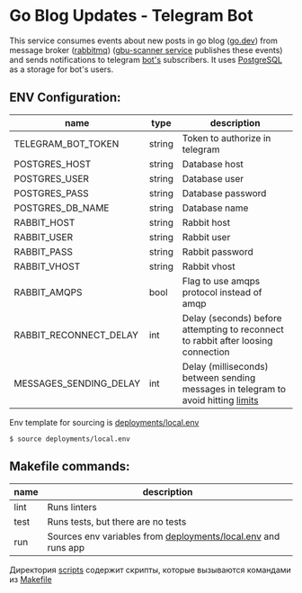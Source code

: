 # Go Blog Updates - Telegram Bot
This service consumes events about new posts in go blog ([go.dev](https://go.dev)) from message broker ([rabbitmq](https://www.rabbitmq.com/)) ([gbu-scanner service](https://github.com/don2quixote/gbu-scanner) publishes these events) and sends notifications to telegram [bot's](https://core.telegram.org/bots/api) subscribers.
It uses [PostgreSQL](https://www.postgresql.org/) as a storage for bot's users.

## ENV Configuration:
| name                   | type   | description                                                                        |
| ---------------------- | ------ | ---------------------------------------------------------------------------------- |
| TELEGRAM_BOT_TOKEN     | string | Token to authorize in telegram                                                     |
| POSTGRES_HOST          | string | Database host                                                                      |
| POSTGRES_USER          | string | Database user                                                                      |
| POSTGRES_PASS          | string | Database password                                                                  |
| POSTGRES_DB_NAME       | string | Database name                                                                      |
| RABBIT_HOST            | string | Rabbit host                                                                        |
| RABBIT_USER            | string | Rabbit user                                                                        |
| RABBIT_PASS            | string | Rabbit password                                                                    |
| RABBIT_VHOST           | string | Rabbit vhost                                                                       |
| RABBIT_AMQPS           | bool   | Flag to use amqps protocol instead of amqp                                         |
| RABBIT_RECONNECT_DELAY | int    | Delay (seconds) before attempting to reconnect to rabbit after loosing connection  |
| MESSAGES_SENDING_DELAY | int    | Delay (milliseconds) between sending messages in telegram to avoid hitting [limits](https://core.telegram.org/bots/faq#broadcasting-to-users)|

Env template for sourcing is [deployments/local.env](deployments/local.env)
```
$ source deployments/local.env
```

## Makefile commands:
| name | description                                                                            |
| ---- | -------------------------------------------------------------------------------------- |
| lint | Runs linters                                                                           |
| test | Runs tests, but there are no tests                                                     |
| run  | Sources env variables from [deployments/local.env](deployments/local.env) and runs app |
Директория [scripts](/scripts) содержит скрипты, которые вызываются командами из [Makefile](Makefile)